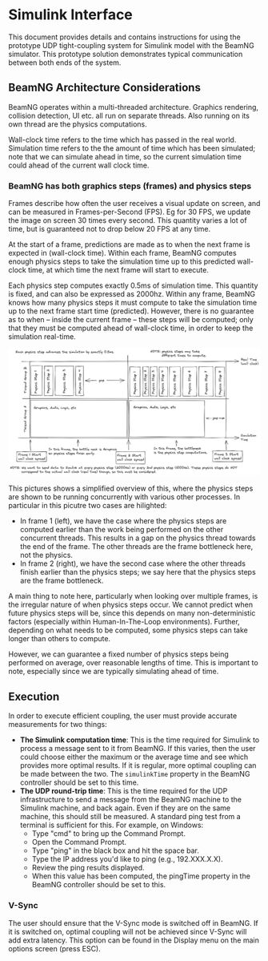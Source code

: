 # Simulink Interface

This document provides details and contains instructions for 
using the prototype UDP tight-coupling system for Simulink 
model with the BeamNG simulator. 
This prototype solution demonstrates typical communication 
between both ends of the system.

## BeamNG Architecture Considerations

BeamNG operates within a multi-threaded architecture. 
Graphics rendering, collision detection, UI etc. 
all run on separate threads. 
Also running on its own thread are the physics computations.

Wall-clock time refers to the time which has passed in the real world. 
Simulation time refers to the the amount of time which has been simulated; 
note that we can simulate ahead in time, 
so the current simulation time could ahead of the current wall clock time.

### BeamNG has both graphics steps (frames) and physics steps

Frames describe how often the user receives a visual update on screen, 
and can be measured in Frames-per-Second (FPS). 
Eg for 30 FPS, we update the image on screen 30 times every second. 
This quantity varies a lot of time, but is guaranteed not to drop below 20 FPS at any time.

At the start of a frame, predictions are made as to when the next frame is expected in (wall-clock time). 
Within each frame, BeamNG computes enough physics steps to take the simulation time 
up to this predicted wall-clock time, at which time the next frame will start to execute.

Each physics step computes exactly 0.5ms of simulation time. 
This quantity is fixed, and can also be expressed as 2000hz. 
Within any frame, BeamNG knows how many physics steps it must compute to take the simulation time
up to the next frame start time (predicted). 
However, there is no guarantee as to when – inside the current frame – 
these steps will be computed; only that they must be computed ahead of wall-clock time, 
in order to keep the simulation real-time.

![BeamNG Multithreading](../pictures/1_BeamNG_Multithreading.png)

This pictures shows a simplified overview of this, 
where the physics steps are shown to be running concurrently with various other processes.
In particular in this picutre two cases are hilighted:

* In frame 1 (left), we have the case where the physics steps are computed earlier than 
  the work being performed on the other concurrent threads. 
  This results in a gap on the physics thread towards the end of the frame. 
  The other threads are the frame bottleneck here, not the physics.
* In frame 2 (right), we have the second case where the other threads finish earlier than 
  the physics steps; we say here that the physics steps are the frame bottleneck.

A main thing to note here, particularly when looking over multiple frames, 
is the irregular nature of when physics steps occur. 
We cannot predict when future physics steps will be, 
since this depends on many non-deterministic factors (especially within Human-In-The-Loop environments). 
Further, depending on what needs to be computed, some physics steps can take longer than others to compute.

However, we can guarantee a fixed number of physics steps being performed on average, 
over reasonable lengths of time. This is important to note, especially since we are typically 
simulating ahead of time.

## Execution

In order to execute efficient coupling, the user must provide accurate measurements for two things:

* **The Simulink computation time**: 
  This is the time required for Simulink to process a message sent to it from BeamNG. 
  If this varies, then the user could choose either the maximum or the average time and see which provides more optimal results. 
  If it is regular, more optimal coupling can be made between the two.
  The `simulinkTime` property in the BeamNG controller should be set to this time.
* **The UDP round-trip time**:
  This is the time required for the UDP infrastructure to send a message from the BeamNG machine to the Simulink machine, and back again. 
  Even if they are on the same machine, this should still be measured.
  A standard ping test from a terminal is sufficient for this. For example, on Windows:
  * Type "cmd" to bring up the Command Prompt.
  * Open the Command Prompt.
  * Type "ping" in the black box and hit the space bar.
  * Type the IP address you'd like to ping (e.g., 192.XXX.X.X).
  * Review the ping results displayed.
  * When this value has been computed, the pingTime property in the BeamNG controller should be set to this.

### V-Sync

The user should ensure that the V-Sync mode is switched off in BeamNG. 
If it is switched on, optimal coupling will not be achieved since V-Sync will add extra latency. 
This option can be found in the Display menu on the main options screen (press ESC).
